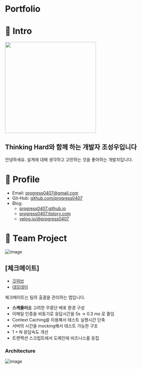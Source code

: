 # Portfolio

# :pushpin: Intro

<img src="https://user-images.githubusercontent.com/66164361/200205024-535ac288-022e-4360-9d74-e645968d8e76.png" height="300">

## Thinking Hard와 함께 하는 개발자 조성우입니다 

안녕하세요. 설계에 대해 생각하고 고민하는 것을 좋아하는 개발자입니다.

# :pushpin: Profile

- Email:  [progress0407@gmail.com](https://progress0407@gmail.com)
- Git-Hub:  [github.com/progress0407](https://github.com/progress0407)
- Blog: 
  - [progress0407.github.io](http://progress0407.github.io/)
  - [progress0407.tistory.com](https://progress0407.tistory.com/)
  - [velog.io/@progress0407](https://velog.io/@progress0407)

# :pushpin: Team Project

![image](https://user-images.githubusercontent.com/66164361/200206399-0ac811d7-2650-4a09-ade3-2be240c47352.png)


## [체크메이트]

- [깃허브](https://github.com/woowacourse-teams/2022-moragora)
- [데모데이](https://sites.google.com/woowahan.com/woowacourse-demo-4th/%ED%94%84%EB%A1%9C%EC%A0%9D%ED%8A%B8/%EC%B2%B4%ED%81%AC%EB%A9%94%EC%9D%B4%ED%8A%B8?authuser=0)



체크메이트는 팀의 출결을 관리하는 앱입니다.
- **스케쥴러**를 고려한 무중단 배포 환경 구성
- 이메일 인증을 비동기로 응답시간을 5s → 0.3 ms 로 줄임
- Context Caching을 이용해서 테스트 실행시간 단축
- 서버의 시간을 mocking해서 테스트 가능한 구조
- 1 + N 응답속도 개선
- 트랜잭션 스크립트에서 도메인에 비즈니스를 응집

### Architecture

![image](https://user-images.githubusercontent.com/66164361/200206297-072d5b03-f5c5-4b4c-8e36-2a473a21848d.png)
